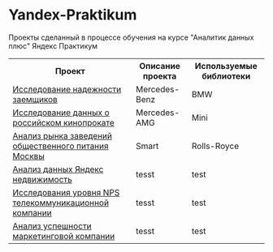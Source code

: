 # Yandex-Praktikum
Проекты сделанный в процессе обучения на курсе "Аналитик данных плюс" Яндекс Практикум
<table>
  <tbody>
    <tr>
      <th>Проект</th>
      <th>Описание проекта</th>
      <th>Используемые библиотеки</th>
    </tr>
    <tr>
      <td><a href="https://github.com/Igorxst/Yandex-Praktikum/blob/main/1%20.%20%D0%98%D1%81%D1%81%D0%BB%D0%B5%D0%B4%D0%BE%D0%B2%D0%B0%D0%BD%D0%B8%D0%B5%20%D0%BD%D0%B0%D0%B4%D0%B5%D0%B6%D0%BD%D0%BE%D1%81%D1%82%D0%B8%20%D0%B7%D0%B0%D0%B5%D0%BC%D1%89%D0%B8%D0%BA%D0%BE%D0%B2.ipynb" target="_blank">Исследование надежности заемщиков</a></td>
      <td>Mercedes-Benz</td>
      <td>BMW</td>
    </tr>
    <tr>
      <td><a href="https://github.com/Igorxst/Yandex-Praktikum/blob/main/2.%20%D0%98%D1%81%D1%81%D0%BB%D0%B5%D0%B4%D0%BE%D0%B2%D0%B0%D0%BD%D0%B8%D0%B5%20%D0%B4%D0%B0%D0%BD%D0%BD%D1%8B%D1%85%20%D0%BE%20%D1%80%D0%BE%D1%81%D1%81%D0%B8%D0%B9%D1%81%D0%BA%D0%BE%D0%BC%20%D0%BA%D0%B8%D0%BD%D0%BE%D0%BF%D1%80%D0%BE%D0%BA%D0%B0%D1%82%D0%B5.ipynb" target="_blank">Исследование данных о российском кинопрокате</a></td>
      <td>Mercedes-AMG</td>
      <td>Mini</td>
    </tr>
    <tr>
      <td><a href="https://github.com/Igorxst/Yandex-Praktikum/blob/main/4.%20%D0%90%D0%BD%D0%B0%D0%BB%D0%B8%D0%B7%20%D1%80%D1%8B%D0%BD%D0%BA%D0%B0%20%D0%B7%D0%B0%D0%B2%D0%B5%D0%B4%D0%B5%D0%BD%D0%B8%D0%B9%20%D0%BE%D0%B1%D1%89%D0%B5%D1%81%D1%82%D0%B2%D0%B5%D0%BD%D0%BD%D0%BE%D0%B3%D0%BE%20%D0%BF%D0%B8%D1%82%D0%B0%D0%BD%D0%B8%D1%8F%20%D0%9C%D0%BE%D1%81%D0%BA%D0%B2%D1%8B.ipynb" target="_blank">Анализ рынка заведений общественного питания Москвы</a></td>
      <td>Smart</td>
      <td>Rolls-Royce</td>
    </tr>
    <tr>
      <td><a href="https://github.com/Igorxst/Yandex-Praktikum/blob/main/5.%20%D0%90%D0%BD%D0%B0%D0%BB%D0%B8%D0%B7%20%D0%B4%D0%B0%D0%BD%D0%BD%D1%8B%D1%85%20%D0%AF%D0%BD%D0%B4%D0%B5%D0%BA%D1%81%20%D0%BD%D0%B5%D0%B4%D0%B2%D0%B8%D0%B6%D0%B8%D0%BC%D0%BE%D1%81%D1%82%D1%8C.ipynb" target="_blank">Анализ данных Яндекс недвижимость</a></td>
      <td>tesst</td>
      <td>test</td>
    </tr>
    <tr>
      <td><a href="https://github.com/Igorxst/Yandex-Praktikum/blob/main/6.%20%D0%98%D1%81%D1%81%D0%BB%D0%B5%D0%B4%D0%BE%D0%B2%D0%B0%D0%BD%D0%B8%D1%8F%20%D1%83%D1%80%D0%BE%D0%B2%D0%BD%D1%8F%20NPS%20%D1%82%D0%B5%D0%BB%D0%B5%D0%BA%D0%BE%D0%BC%D0%BC%D1%83%D0%BD%D0%B8%D0%BA%D0%B0%D1%86%D0%B8%D0%BE%D0%BD%D0%BD%D0%BE%D0%B9%20%D0%BA%D0%BE%D0%BC%D0%BF%D0%B0%D0%BD%D0%B8%D0%B8.ipynb" target="_blank">Исследования уровня NPS телекоммуникационной компании </a> </td>
      <td>tesst</td>
      <td>test</td>
    </tr>
    <tr>
<td><a href="https://github.com/Igorxst/Yandex-Praktikum/blob/main/7.%20%D0%90%D0%BD%D0%B0%D0%BB%D0%B8%D0%B7%20%D1%83%D1%81%D0%BF%D0%B5%D1%88%D0%BD%D0%BE%D1%81%D1%82%D0%B8%20%D0%BC%D0%B0%D1%80%D0%BA%D0%B5%D1%82%D0%B8%D0%BD%D0%B3%D0%BE%D0%B2%D0%BE%D0%B9%20%D0%BA%D0%BE%D0%BC%D0%BF%D0%B0%D0%BD%D0%B8%D0%B8%20.ipynb" target="_blank"> Анализ успешности маркетинговой компании</a> </td>
      <td>tesst</td>
      <td>test</td>
    </tr>
  </tbody>
</table>
